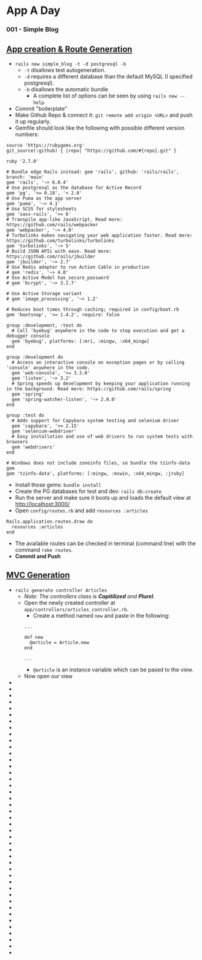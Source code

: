 # App A Day
### 001 - Simple Blog

## [App creation & Route Generation](#app-creation-route-generation)
* `rails new simple_blog -t -d postgresql -b`
    * `-t` disallows test autogeneration.
    * `-d` requires a different database than the default MySQL (I specified postgresql).
    * `-b` disallows the automatic bundle
      * A complete list of options can be seen by using `rails new --help`.
* Commit "boilerplate"
* Make Github Repo & connect it: `git remote add origin <URL>` and push it up regularly.
* Gemfile should look like the following with possible different version numbers:
```
source 'https://rubygems.org'
git_source(:github) { |repo| "https://github.com/#{repo}.git" }

ruby '2.7.0'

# Bundle edge Rails instead: gem 'rails', github: 'rails/rails', branch: 'main'
gem 'rails', '~> 6.0.4'
# Use postgresql as the database for Active Record
gem 'pg', '>= 0.18', '< 2.0'
# Use Puma as the app server
gem 'puma', '~> 4.1'
# Use SCSS for stylesheets
gem 'sass-rails', '>= 6'
# Transpile app-like JavaScript. Read more: https://github.com/rails/webpacker
gem 'webpacker', '~> 4.0'
# Turbolinks makes navigating your web application faster. Read more: https://github.com/turbolinks/turbolinks
gem 'turbolinks', '~> 5'
# Build JSON APIs with ease. Read more: https://github.com/rails/jbuilder
gem 'jbuilder', '~> 2.7'
# Use Redis adapter to run Action Cable in production
# gem 'redis', '~> 4.0'
# Use Active Model has_secure_password
# gem 'bcrypt', '~> 3.1.7'

# Use Active Storage variant
# gem 'image_processing', '~> 1.2'

# Reduces boot times through caching; required in config/boot.rb
gem 'bootsnap', '>= 1.4.2', require: false

group :development, :test do
  # Call 'byebug' anywhere in the code to stop execution and get a debugger console
  gem 'byebug', platforms: [:mri, :mingw, :x64_mingw]
end

group :development do
  # Access an interactive console on exception pages or by calling 'console' anywhere in the code.
  gem 'web-console', '>= 3.3.0'
  gem 'listen', '~> 3.2'
  # Spring speeds up development by keeping your application running in the background. Read more: https://github.com/rails/spring
  gem 'spring'
  gem 'spring-watcher-listen', '~> 2.0.0'
end

group :test do
  # Adds support for Capybara system testing and selenium driver
  gem 'capybara', '>= 2.15'
  gem 'selenium-webdriver'
  # Easy installation and use of web drivers to run system tests with browsers
  gem 'webdrivers'
end

# Windows does not include zoneinfo files, so bundle the tzinfo-data gem
gem 'tzinfo-data', platforms: [:mingw, :mswin, :x64_mingw, :jruby]
```
* Install those gems: `bundle install`
* Create the PG databases for test and dev: `rails db:create`
* Run the server and make sure it boots up and loads the default view at [http://localhost:3000/](http://localhost:3000/)
* Open `config/routes.rb` and add `resources :articles`
```
Rails.application.routes.draw do
  resources :articles
end
```
* The available routes can be checked in terminal (command line) with the command `rake routes`.
* **Commit and Push**

## [MVC Generation](#mvc-generation)
* `rails generate controller Articles`
  * *Note: The controllers class is **Capitilized** and **Plurel**.*
  * Open the newly created controller at `app/controllers/articles_controller.rb`.
    * Create a method named `new` and paste in the following:
    ```
    ...

    def new
      @article = Article.new
    end

    ...
    ```
    * `@article` is an instance variable which can be pased to the view.
  * Now open our view
* 
* 
* 
* 
* 
* 
* 
* 
* 
* 
* 
* 
* 
* 
* 
* 
* 
* 
* 
* 
* 
* 
* 
* 
* 
* 
* 
* 
* 
* 
* 
* 
* 
* 
* 
* 
* 
* 
* 
* 
* 
* 
* 